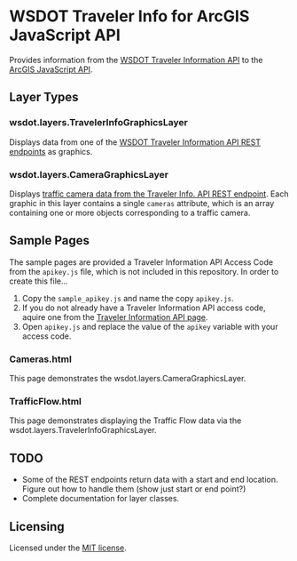 WSDOT Traveler Info for ArcGIS JavaScript API
=============================================

Provides information from the [WSDOT Traveler Information API](http://www.wsdot.wa.gov/Traffic/api/) to the [ArcGIS JavaScript API](http://links.esri.com/javascript).

## Layer Types ##

### wsdot.layers.TravelerInfoGraphicsLayer ###

Displays data from one of the [WSDOT Traveler Information API REST endpoints](http://www.wsdot.wa.gov/traffic/api/) as graphics.

### wsdot.layers.CameraGraphicsLayer ###

Displays [traffic camera data from the Traveler Info. API REST endpoint](http://www.wsdot.wa.gov/traffic/api/HighwayCameras/HighwayCamerasREST.svc/Help).  Each graphic in this layer contains a single `cameras` attribute, which is an array containing one or more objects corresponding to a traffic camera.

## Sample Pages ##

The sample pages are provided a Traveler Information API Access Code from the `apikey.js` file, which is not included in this repository.
In order to create this file...

1. Copy the `sample_apikey.js` and name the copy `apikey.js`.
2. If you do not already have a Traveler Information API access code, aquire one from the [Traveler Information API page](http://www.wsdot.wa.gov/Traffic/api/).
3. Open `apikey.js` and replace the value of the `apikey` variable with your access code.

### Cameras.html

This page demonstrates the wsdot.layers.CameraGraphicsLayer.

### TrafficFlow.html  

This page demonstrates displaying the Traffic Flow data via the wsdot.layers.TravelerInfoGraphicsLayer.

## TODO ##
* Some of the REST endpoints return data with a start and end location.  Figure out how to handle them (show just start or end point?)
* Complete documentation for layer classes.

## Licensing ##

Licensed under the [MIT license](http://www.opensource.org/licenses/MIT).